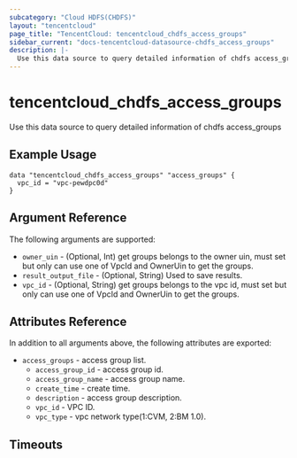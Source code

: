 ```yaml
---
subcategory: "Cloud HDFS(CHDFS)"
layout: "tencentcloud"
page_title: "TencentCloud: tencentcloud_chdfs_access_groups"
sidebar_current: "docs-tencentcloud-datasource-chdfs_access_groups"
description: |-
  Use this data source to query detailed information of chdfs access_groups
---
```


# tencentcloud_chdfs_access_groups

Use this data source to query detailed information of chdfs access_groups

## Example Usage

```hcl
data "tencentcloud_chdfs_access_groups" "access_groups" {
  vpc_id = "vpc-pewdpc0d"
}
```

## Argument Reference

The following arguments are supported:

* `owner_uin` - (Optional, Int) get groups belongs to the owner uin, must set but only can use one of VpcId and OwnerUin to get the groups.
* `result_output_file` - (Optional, String) Used to save results.
* `vpc_id` - (Optional, String) get groups belongs to the vpc id, must set but only can use one of VpcId and OwnerUin to get the groups.

## Attributes Reference

In addition to all arguments above, the following attributes are exported:

* `access_groups` - access group list.
  * `access_group_id` - access group id.
  * `access_group_name` - access group name.
  * `create_time` - create time.
  * `description` - access group description.
  * `vpc_id` - VPC ID.
  * `vpc_type` - vpc network type(1:CVM, 2:BM 1.0).


## Timeouts

<no value>


